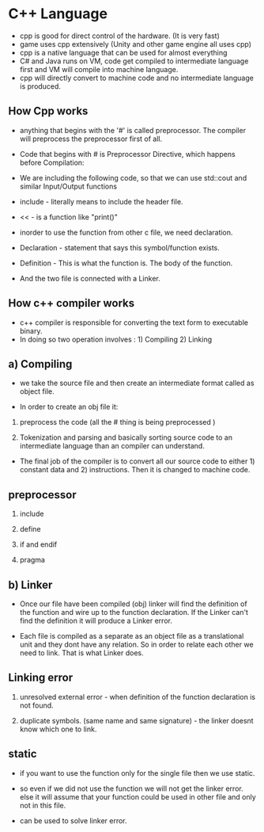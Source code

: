 # C++ Language
- cpp is good for direct control of the hardware. (It is very fast)
- game uses cpp extensively (Unity and other game engine all uses cpp)
- cpp is a native language that can be used for almost everything
- C# and Java runs on VM, code get compiled to intermediate language first and VM will compile into machine language.
- cpp will directly convert to machine code and no intermediate language is produced.
 
## How Cpp works

- anything that begins with the '#' is called preprocessor. The compiler will preprocess the preprocessor first of all. 
- Code that begins with # is Preprocessor Directive, which happens before Compilation:
- We are including the following code, so that we can use std::cout and similar Input/Output functions
- include - literally means to include the header file.

- << - is a function like "print()"

- inorder to use the function from other c file, we need declaration. 
- Declaration  - statement that says this symbol/function exists.
- Definition - This is what the function is. The body of the function.
- And the two file is connected with a Linker.

## How c++ compiler works

- c++ compiler is responsible for converting the text form to executable binary.
- In doing so two operation involves : 1) Compiling 2) Linking

## a) Compiling

- we take the source file and then create an intermediate format called as object file. 

- In order to create an obj file it: 

1)  preprocess the code (all the # thing is being preprocessed )

2) Tokenization and parsing and basically sorting source code to an intermediate language than an compiler can understand. 

- The final job of the compiler is to convert all our source code to either 1) constant data and 2) instructions. Then it is changed to machine code.
## preprocessor 

1) include 

2) define

3) if and endif

4) pragma

## b) Linker 

- Once our file have been compiled (obj) linker will find the definition of the function and wire up to the function declaration. If the Linker can't find the definition it will produce a Linker error. 

- Each file is compiled as a separate as an object file as a translational unit and they dont have any relation. So in order to relate each other we need to link. That is what Linker does. 

## Linking error

1) unresolved external error - when definition of the function declaration is not found.

2) duplicate symbols. (same name and same signature) - the linker doesnt know which one to link. 
## static

- if you want to use the function only for the single file then we use static. 

- so even if we did not use the function we will not get the linker error. else it will assume that your function could be used in other file and only not in this file.

- can be used to solve linker error.
